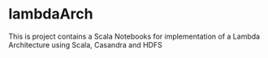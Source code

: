 # lambdaArch
This is project contains a Scala Notebooks for implementation of a Lambda Architecture using Scala, Casandra and HDFS
